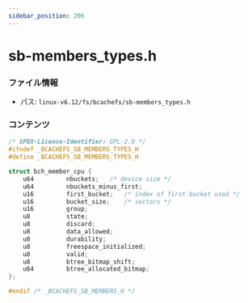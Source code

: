```yaml
---
sidebar_position: 206
---
```

# sb-members_types.h

### ファイル情報

- パス: `linux-v6.12/fs/bcachefs/sb-members_types.h`

### コンテンツ

```h
/* SPDX-License-Identifier: GPL-2.0 */
#ifndef _BCACHEFS_SB_MEMBERS_TYPES_H
#define _BCACHEFS_SB_MEMBERS_TYPES_H

struct bch_member_cpu {
	u64			nbuckets;	/* device size */
	u64			nbuckets_minus_first;
	u16			first_bucket;   /* index of first bucket used */
	u16			bucket_size;	/* sectors */
	u16			group;
	u8			state;
	u8			discard;
	u8			data_allowed;
	u8			durability;
	u8			freespace_initialized;
	u8			valid;
	u8			btree_bitmap_shift;
	u64			btree_allocated_bitmap;
};

#endif /* _BCACHEFS_SB_MEMBERS_H */

```
